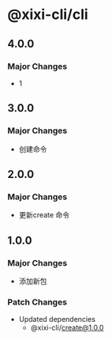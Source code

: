 # @xixi-cli/cli

## 4.0.0

### Major Changes

- 1

## 3.0.0

### Major Changes

- 创建命令

## 2.0.0

### Major Changes

- 更新create 命令

## 1.0.0

### Major Changes

- 添加新包

### Patch Changes

- Updated dependencies
  - @xixi-cli/create@1.0.0
